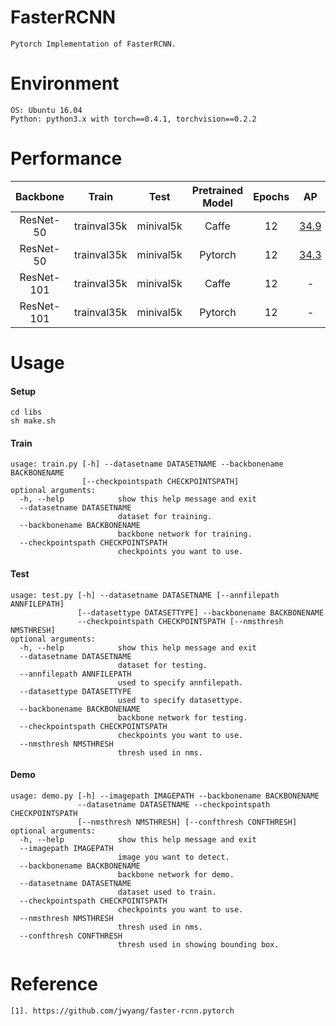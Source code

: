 # FasterRCNN
```
Pytorch Implementation of FasterRCNN.
```


# Environment
```
OS: Ubuntu 16.04
Python: python3.x with torch==0.4.1, torchvision==0.2.2
```


# Performance
|  Backbone   | Train       |  Test         |  Pretrained Model  |  Epochs  |   AP      											|
|  :----:     | :----:      |  :----:       |  :----:    	     |	:----:  |   :----:  											|
| ResNet-50   | trainval35k |  minival5k    |  Caffe		     |	12 	    |	[34.9](PerformanceDetails/Res50_caffe_epoch12.MD)	|
| ResNet-50   | trainval35k |  minival5k    |  Pytorch		     |	12	    |	[34.3](PerformanceDetails/Res50_pytorch_epoch12.MD)	|
| ResNet-101  | trainval35k |  minival5k    |  Caffe		     |	12	    |	-													|
| ResNet-101  | trainval35k |  minival5k    |  Pytorch   	     |	12	    |	-  													|


# Usage
#### Setup
```
cd libs
sh make.sh
```
#### Train
```
usage: train.py [-h] --datasetname DATASETNAME --backbonename BACKBONENAME
                [--checkpointspath CHECKPOINTSPATH]
optional arguments:
  -h, --help            show this help message and exit
  --datasetname DATASETNAME
                        dataset for training.
  --backbonename BACKBONENAME
                        backbone network for training.
  --checkpointspath CHECKPOINTSPATH
                        checkpoints you want to use.
```
#### Test
```
usage: test.py [-h] --datasetname DATASETNAME [--annfilepath ANNFILEPATH]
               [--datasettype DATASETTYPE] --backbonename BACKBONENAME
               --checkpointspath CHECKPOINTSPATH [--nmsthresh NMSTHRESH]
optional arguments:
  -h, --help            show this help message and exit
  --datasetname DATASETNAME
                        dataset for testing.
  --annfilepath ANNFILEPATH
                        used to specify annfilepath.
  --datasettype DATASETTYPE
                        used to specify datasettype.
  --backbonename BACKBONENAME
                        backbone network for testing.
  --checkpointspath CHECKPOINTSPATH
                        checkpoints you want to use.
  --nmsthresh NMSTHRESH
                        thresh used in nms.
```
#### Demo
```
usage: demo.py [-h] --imagepath IMAGEPATH --backbonename BACKBONENAME
               --datasetname DATASETNAME --checkpointspath CHECKPOINTSPATH
               [--nmsthresh NMSTHRESH] [--confthresh CONFTHRESH]
optional arguments:
  -h, --help            show this help message and exit
  --imagepath IMAGEPATH
                        image you want to detect.
  --backbonename BACKBONENAME
                        backbone network for demo.
  --datasetname DATASETNAME
                        dataset used to train.
  --checkpointspath CHECKPOINTSPATH
                        checkpoints you want to use.
  --nmsthresh NMSTHRESH
                        thresh used in nms.
  --confthresh CONFTHRESH
                        thresh used in showing bounding box.
```


# Reference
```
[1]. https://github.com/jwyang/faster-rcnn.pytorch
```